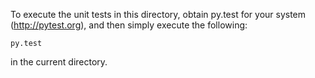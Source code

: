 To execute the unit tests in this directory, obtain py.test for your system (http://pytest.org), and then simply execute the following:

    py.test

in the current directory.
